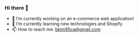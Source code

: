 ### Hi there 👋

- 🔭 I’m currently working on an e-commerce web application!
- 🌱 I’m currently learning new technologies and Shopify
- 📫 How to reach me: bkim95ca@gmail.com

<!--
**bkim95ca/bkim95ca** is a ✨ _special_ ✨ repository because its `README.md` (this file) appears on your GitHub profile.

Here are some ideas to get you started:

- 🔭 I’m currently working on an e-commerce web application!
- 🌱 I’m currently learning new technologies and Shopify
- 📫 How to reach me: bkim95ca@gmail.com

